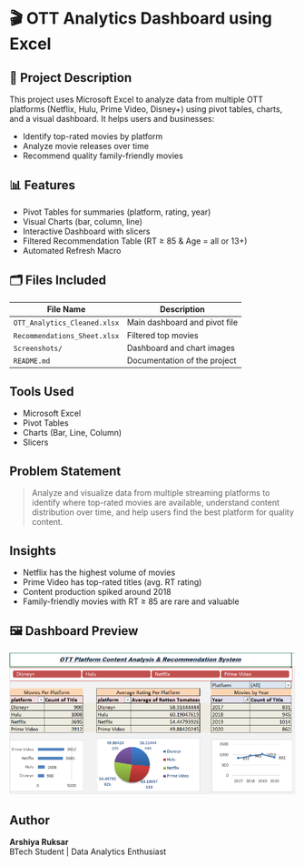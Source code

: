 # 🎬 OTT Analytics Dashboard using Excel

## 📌 Project Description
This project uses Microsoft Excel to analyze data from multiple OTT platforms (Netflix, Hulu, Prime Video, Disney+) using pivot tables, charts, and a visual dashboard. It helps users and businesses:

- Identify top-rated movies by platform
- Analyze movie releases over time
- Recommend quality family-friendly movies

## 📊 Features
- Pivot Tables for summaries (platform, rating, year)
- Visual Charts (bar, column, line)
- Interactive Dashboard with slicers
- Filtered Recommendation Table (RT ≥ 85 & Age = all or 13+)
- Automated Refresh Macro

## 🗂 Files Included
| File Name | Description |
|-----------|-------------|
| `OTT_Analytics_Cleaned.xlsx` | Main dashboard and pivot file |
| `Recommendations_Sheet.xlsx` | Filtered top movies |
| `Screenshots/` | Dashboard and chart images |
| `README.md` | Documentation of the project |

##  Tools Used
- Microsoft Excel
- Pivot Tables
- Charts (Bar, Line, Column)
- Slicers

## Problem Statement
> Analyze and visualize data from multiple streaming platforms to identify where top-rated movies are available, understand content distribution over time, and help users find the best platform for quality content.

## Insights
- Netflix has the highest volume of movies
- Prime Video has top-rated titles (avg. RT rating)
- Content production spiked around 2018
- Family-friendly movies with RT ≥ 85 are rare and valuable

## 🖼 Dashboard Preview
![Dashboard Preview](dashboard.png)

##  Author
**Arshiya Ruksar**  
BTech Student | Data Analytics Enthusiast  
